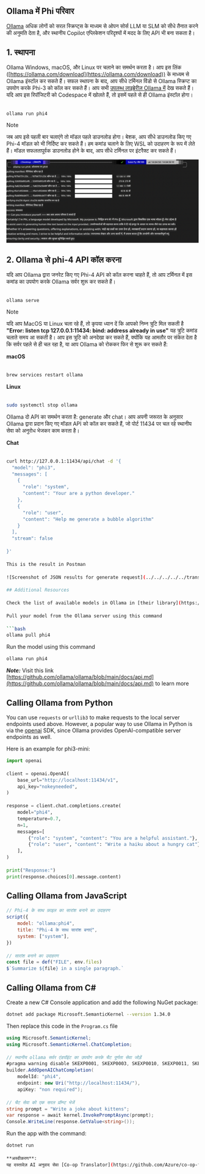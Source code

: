 <!--
CO_OP_TRANSLATOR_METADATA:
{
  "original_hash": "0b38834693bb497f96bf53f0d941f9a1",
  "translation_date": "2025-07-16T19:14:21+00:00",
  "source_file": "md/01.Introduction/02/04.Ollama.md",
  "language_code": "hi"
}
-->
## Ollama में Phi परिवार


[Ollama](https://ollama.com) अधिक लोगों को सरल स्क्रिप्ट्स के माध्यम से ओपन सोर्स LLM या SLM को सीधे तैनात करने की अनुमति देता है, और स्थानीय Copilot एप्लिकेशन परिदृश्यों में मदद के लिए API भी बना सकता है।

## **1. स्थापना**

Ollama Windows, macOS, और Linux पर चलाने का समर्थन करता है। आप इस लिंक ([https://ollama.com/download](https://ollama.com/download)) के माध्यम से Ollama इंस्टॉल कर सकते हैं। सफल स्थापना के बाद, आप सीधे टर्मिनल विंडो से Ollama स्क्रिप्ट का उपयोग करके Phi-3 को कॉल कर सकते हैं। आप सभी [उपलब्ध लाइब्रेरीज़ Ollama में](https://ollama.com/library) देख सकते हैं। यदि आप इस रिपॉजिटरी को Codespace में खोलते हैं, तो इसमें पहले से ही Ollama इंस्टॉल होगा।

```bash

ollama run phi4

```

> [!NOTE]
> जब आप इसे पहली बार चलाएंगे तो मॉडल पहले डाउनलोड होगा। बेशक, आप सीधे डाउनलोड किए गए Phi-4 मॉडल को भी निर्दिष्ट कर सकते हैं। हम कमांड चलाने के लिए WSL को उदाहरण के रूप में लेते हैं। मॉडल सफलतापूर्वक डाउनलोड होने के बाद, आप सीधे टर्मिनल पर इंटरैक्ट कर सकते हैं।

![run](../../../../../translated_images/ollama_run.e9755172b162b381359f8dc8ad0eb1499e13266d833afaf29c47e928d6d7abc5.hi.png)

## **2. Ollama से phi-4 API कॉल करना**

यदि आप Ollama द्वारा जनरेट किए गए Phi-4 API को कॉल करना चाहते हैं, तो आप टर्मिनल में इस कमांड का उपयोग करके Ollama सर्वर शुरू कर सकते हैं।

```bash

ollama serve

```

> [!NOTE]
> यदि आप MacOS या Linux चला रहे हैं, तो कृपया ध्यान दें कि आपको निम्न त्रुटि मिल सकती है **"Error: listen tcp 127.0.0.1:11434: bind: address already in use"** यह त्रुटि कमांड चलाते समय आ सकती है। आप इस त्रुटि को अनदेखा कर सकते हैं, क्योंकि यह आमतौर पर संकेत देता है कि सर्वर पहले से ही चल रहा है, या आप Ollama को रोककर फिर से शुरू कर सकते हैं:

**macOS**

```bash

brew services restart ollama

```

**Linux**

```bash

sudo systemctl stop ollama

```

Ollama दो API का समर्थन करता है: generate और chat। आप अपनी जरूरत के अनुसार Ollama द्वारा प्रदान किए गए मॉडल API को कॉल कर सकते हैं, जो पोर्ट 11434 पर चल रहे स्थानीय सेवा को अनुरोध भेजकर काम करता है।

**Chat**

```bash

curl http://127.0.0.1:11434/api/chat -d '{
  "model": "phi3",
  "messages": [
    {
      "role": "system",
      "content": "Your are a python developer."
    },
    {
      "role": "user",
      "content": "Help me generate a bubble algorithm"
    }
  ],
  "stream": false
  
}'

This is the result in Postman

![Screenshot of JSON results for generate request](../../../../../translated_images/ollama_gen.bda5d4e715366cc9c1cae2956e30bfd55b07b22ca782ef69e680100a9a1fd563.hi.png)

## Additional Resources

Check the list of available models in Ollama in [their library](https://ollama.com/library).

Pull your model from the Ollama server using this command

```bash
ollama pull phi4
```

Run the model using this command

```bash
ollama run phi4
```

***Note:*** Visit this link [https://github.com/ollama/ollama/blob/main/docs/api.md](https://github.com/ollama/ollama/blob/main/docs/api.md) to learn more

## Calling Ollama from Python

You can use `requests` or `urllib3` to make requests to the local server endpoints used above. However, a popular way to use Ollama in Python is via the [openai](https://pypi.org/project/openai/) SDK, since Ollama provides OpenAI-compatible server endpoints as well.

Here is an example for phi3-mini:

```python
import openai

client = openai.OpenAI(
    base_url="http://localhost:11434/v1",
    api_key="nokeyneeded",
)

response = client.chat.completions.create(
    model="phi4",
    temperature=0.7,
    n=1,
    messages=[
        {"role": "system", "content": "You are a helpful assistant."},
        {"role": "user", "content": "Write a haiku about a hungry cat"},
    ],
)

print("Response:")
print(response.choices[0].message.content)
```

## Calling Ollama from JavaScript 

```javascript
// Phi-4 के साथ फ़ाइल का सारांश बनाने का उदाहरण
script({
    model: "ollama:phi4",
    title: "Phi-4 के साथ सारांश बनाएं",
    system: ["system"],
})

// सारांश बनाने का उदाहरण
const file = def("FILE", env.files)
$`Summarize ${file} in a single paragraph.`
```

## Calling Ollama from C#

Create a new C# Console application and add the following NuGet package:

```bash
dotnet add package Microsoft.SemanticKernel --version 1.34.0
```

Then replace this code in the `Program.cs` file

```csharp
using Microsoft.SemanticKernel;
using Microsoft.SemanticKernel.ChatCompletion;

// स्थानीय ollama सर्वर एंडपॉइंट का उपयोग करके चैट पूर्णता सेवा जोड़ें
#pragma warning disable SKEXP0001, SKEXP0003, SKEXP0010, SKEXP0011, SKEXP0050, SKEXP0052
builder.AddOpenAIChatCompletion(
    modelId: "phi4",
    endpoint: new Uri("http://localhost:11434/"),
    apiKey: "non required");

// चैट सेवा को एक सरल प्रॉम्प्ट भेजें
string prompt = "Write a joke about kittens";
var response = await kernel.InvokePromptAsync(prompt);
Console.WriteLine(response.GetValue<string>());
```

Run the app with the command:

```bash
dotnet run

**अस्वीकरण**:  
यह दस्तावेज़ AI अनुवाद सेवा [Co-op Translator](https://github.com/Azure/co-op-translator) का उपयोग करके अनुवादित किया गया है। जबकि हम सटीकता के लिए प्रयासरत हैं, कृपया ध्यान दें कि स्वचालित अनुवादों में त्रुटियाँ या अशुद्धियाँ हो सकती हैं। मूल दस्तावेज़ अपनी मूल भाषा में ही अधिकारिक स्रोत माना जाना चाहिए। महत्वपूर्ण जानकारी के लिए, पेशेवर मानव अनुवाद की सलाह दी जाती है। इस अनुवाद के उपयोग से उत्पन्न किसी भी गलतफहमी या गलत व्याख्या के लिए हम जिम्मेदार नहीं हैं।